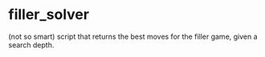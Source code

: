 # filler_solver
(not so smart) script that returns the best moves for the filler game, given a search depth.
